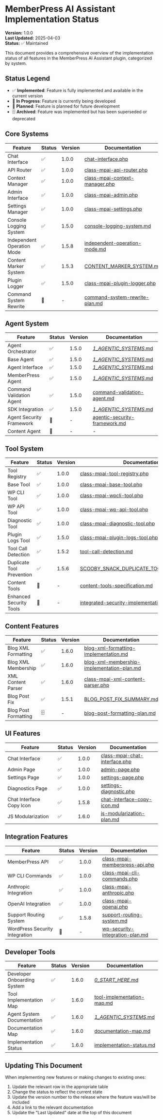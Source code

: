 # MemberPress AI Assistant Implementation Status

**Version:** 1.0.0  
**Last Updated:** 2025-04-03  
**Status:** ✅ Maintained

This document provides a comprehensive overview of the implementation status of all features in the MemberPress AI Assistant plugin, categorized by system.

## Status Legend

- ✅ **Implemented**: Feature is fully implemented and available in the current version
- 🚧 **In Progress**: Feature is currently being developed
- 🔮 **Planned**: Feature is planned for future development
- 🗄️ **Archived**: Feature was implemented but has been superseded or deprecated

## Core Systems

| Feature | Status | Version | Documentation |
|---------|--------|---------|--------------|
| Chat Interface | ✅ | 1.0.0 | [chat-interface.php](../../../includes/chat-interface.php) |
| API Router | ✅ | 1.0.0 | [class-mpai-api-router.php](../../../includes/class-mpai-api-router.php) |
| Context Manager | ✅ | 1.0.0 | [class-mpai-context-manager.php](../../../includes/class-mpai-context-manager.php) |
| Admin Interface | ✅ | 1.0.0 | [class-mpai-admin.php](../../../includes/class-mpai-admin.php) |
| Settings Manager | ✅ | 1.0.0 | [class-mpai-settings.php](../../../includes/class-mpai-settings.php) |
| Console Logging System | ✅ | 1.5.0 | [console-logging-system.md](console-logging-system.md) |
| Independent Operation Mode | ✅ | 1.5.8 | [independent-operation-mode.md](independent-operation-mode.md) |
| Content Marker System | ✅ | 1.5.3 | [CONTENT_MARKER_SYSTEM.md](CONTENT_MARKER_SYSTEM.md) |
| Plugin Logger | ✅ | 1.5.0 | [class-mpai-plugin-logger.php](../../../includes/class-mpai-plugin-logger.php) |
| Command System Rewrite | 🚧 | - | [command-system-rewrite-plan.md](command-system-rewrite-plan.md) |

## Agent System

| Feature | Status | Version | Documentation |
|---------|--------|---------|--------------|
| Agent Orchestrator | ✅ | 1.5.0 | [_1_AGENTIC_SYSTEMS_.md](../../../_1_AGENTIC_SYSTEMS_.md) |
| Base Agent | ✅ | 1.5.0 | [_1_AGENTIC_SYSTEMS_.md](../../../_1_AGENTIC_SYSTEMS_.md) |
| Agent Interface | ✅ | 1.5.0 | [_1_AGENTIC_SYSTEMS_.md](../../../_1_AGENTIC_SYSTEMS_.md) |
| MemberPress Agent | ✅ | 1.5.0 | [_1_AGENTIC_SYSTEMS_.md](../../../_1_AGENTIC_SYSTEMS_.md) |
| Command Validation Agent | ✅ | 1.5.0 | [command-validation-agent.md](command-validation-agent.md) |
| SDK Integration | ✅ | 1.5.0 | [_1_AGENTIC_SYSTEMS_.md](../../../_1_AGENTIC_SYSTEMS_.md) |
| Agent Security Framework | 🔮 | - | [agentic-security-framework.md](../roadmap/agentic-security-framework.md) |
| Content Agent | 🚧 | - | - |

## Tool System

| Feature | Status | Version | Documentation |
|---------|--------|---------|--------------|
| Tool Registry | ✅ | 1.0.0 | [class-mpai-tool-registry.php](../../../includes/tools/class-mpai-tool-registry.php) |
| Base Tool | ✅ | 1.0.0 | [class-mpai-base-tool.php](../../../includes/tools/class-mpai-base-tool.php) |
| WP CLI Tool | ✅ | 1.0.0 | [class-mpai-wpcli-tool.php](../../../includes/tools/implementations/class-mpai-wpcli-tool.php) |
| WP API Tool | ✅ | 1.0.0 | [class-mpai-wp-api-tool.php](../../../includes/tools/implementations/class-mpai-wp-api-tool.php) |
| Diagnostic Tool | ✅ | 1.0.0 | [class-mpai-diagnostic-tool.php](../../../includes/tools/implementations/class-mpai-diagnostic-tool.php) |
| Plugin Logs Tool | ✅ | 1.5.0 | [class-mpai-plugin-logs-tool.php](../../../includes/tools/implementations/class-mpai-plugin-logs-tool.php) |
| Tool Call Detection | ✅ | 1.5.2 | [tool-call-detection.md](tool-call-detection.md) |
| Duplicate Tool Prevention | ✅ | 1.5.6 | [SCOOBY_SNACK_DUPLICATE_TOOL_EXECUTION.md](SCOOBY_SNACK_DUPLICATE_TOOL_EXECUTION.md) |
| Content Tools | 🚧 | - | [content-tools-specification.md](../roadmap/content-tools-specification.md) |
| Enhanced Security Tools | 🔮 | - | [integrated-security-implementation-plan.md](../roadmap/integrated-security-implementation-plan.md) |

## Content Features

| Feature | Status | Version | Documentation |
|---------|--------|---------|--------------|
| Blog XML Formatting | ✅ | 1.6.0 | [blog-xml-formatting-implementation.md](blog-xml-formatting-implementation.md) |
| Blog XML Membership | ✅ | 1.6.0 | [blog-xml-membership-implementation-plan.md](blog-xml-membership-implementation-plan.md) |
| XML Content Parser | ✅ | 1.6.0 | [class-mpai-xml-content-parser.php](../../../includes/class-mpai-xml-content-parser.php) |
| Blog Post Fix | ✅ | 1.5.1 | [BLOG_POST_FIX_SUMMARY.md](BLOG_POST_FIX_SUMMARY.md) |
| Blog Post Formatting | 🗄️ | - | [blog-post-formatting-plan.md](../archive/blog-post-formatting-plan.md) |

## UI Features

| Feature | Status | Version | Documentation |
|---------|--------|---------|--------------|
| Chat Interface | ✅ | 1.0.0 | [class-mpai-chat-interface.php](../../../includes/class-mpai-chat-interface.php) |
| Admin Page | ✅ | 1.0.0 | [admin-page.php](../../../includes/admin-page.php) |
| Settings Page | ✅ | 1.0.0 | [settings-page.php](../../../includes/settings-page.php) |
| Diagnostics Page | ✅ | 1.0.0 | [settings-diagnostic.php](../../../includes/settings-diagnostic.php) |
| Chat Interface Copy Icon | ✅ | 1.5.8 | [chat-interface-copy-icon.md](chat-interface-copy-icon.md) |
| JS Modularization | ✅ | 1.6.0 | [js-modularization-plan.md](js-modularization-plan.md) |

## Integration Features

| Feature | Status | Version | Documentation |
|---------|--------|---------|--------------|
| MemberPress API | ✅ | 1.0.0 | [class-mpai-memberpress-api.php](../../../includes/class-mpai-memberpress-api.php) |
| WP CLI Commands | ✅ | 1.0.0 | [class-mpai-cli-commands.php](../../../includes/cli/class-mpai-cli-commands.php) |
| Anthropic Integration | ✅ | 1.0.0 | [class-mpai-anthropic.php](../../../includes/class-mpai-anthropic.php) |
| OpenAI Integration | ✅ | 1.0.0 | [class-mpai-openai.php](../../../includes/class-mpai-openai.php) |
| Support Routing System | ✅ | 1.5.8 | [support-routing-system.md](support-routing-system.md) |
| WordPress Security Integration | 🔮 | - | [wp-security-integration-plan.md](../roadmap/wp-security-integration-plan.md) |

## Developer Tools

| Feature | Status | Version | Documentation |
|---------|--------|---------|--------------|
| Developer Onboarding System | ✅ | 1.6.0 | [_0_START_HERE_.md](../../../_0_START_HERE_.md) |
| Tool Implementation Map | ✅ | 1.6.0 | [tool-implementation-map.md](tool-implementation-map.md) |
| Agent System Documentation | ✅ | 1.6.0 | [_1_AGENTIC_SYSTEMS_.md](../../../_1_AGENTIC_SYSTEMS_.md) |
| Documentation Map | ✅ | 1.6.0 | [documentation-map.md](documentation-map.md) |
| Implementation Status | ✅ | 1.6.0 | [implementation-status.md](implementation-status.md) |

## Updating This Document

When implementing new features or making changes to existing ones:

1. Update the relevant row in the appropriate table
2. Change the status to reflect the current state
3. Update the version number to the release where the feature was/will be included
4. Add a link to the relevant documentation
5. Update the "Last Updated" date at the top of this document